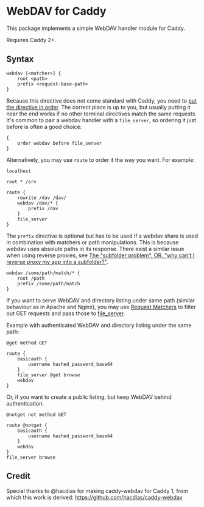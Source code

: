 WebDAV for Caddy
================

This package implements a simple WebDAV handler module for Caddy.

Requires Caddy 2+.

## Syntax

```
webdav [<matcher>] {
	root <path>
	prefix <request-base-path>
}
```

Because this directive does not come standard with Caddy, you need to [put the directive in order](https://caddyserver.com/docs/caddyfile/options). The correct place is up to you, but usually putting it near the end works if no other terminal directives match the same requests. It's common to pair a webdav handler with a `file_server`, so ordering it just before is often a good choice:

```
{
	order webdav before file_server
}
```

Alternatively, you may use `route` to order it the way you want. For example:

```
localhost

root * /srv

route {
	rewrite /dav /dav/
	webdav /dav/* {
		prefix /dav
	}
	file_server
}
```

The `prefix` directive is optional but has to be used if a webdav share is used in combination with matchers or path manipulations. This is because webdav uses absolute paths in its response. There exist a similar issue when using reverse proxies, see [The "subfolder problem", OR, "why can't I reverse proxy my app into a subfolder?"](https://caddy.community/t/the-subfolder-problem-or-why-cant-i-reverse-proxy-my-app-into-a-subfolder/8575).

```
webdav /some/path/match/* {
	root /path
	prefix /some/path/match
}
```

If you want to serve WebDAV and directory listing under same path (similar behaviour as in Apache and Nginx), you may use [Request Matchers](https://caddyserver.com/docs/caddyfile/matchers) to filter out GET requests and pass those to [file_server](https://caddyserver.com/docs/caddyfile/directives/file_server).

Example with authenticated WebDAV and directory listing under the same path:

```
@get method GET

route {
    basicauth {
        username hashed_password_base64
    }
    file_server @get browse
    webdav
}
```

Or, if you want to create a public listing, but keep WebDAV behind authentication:

```
@notget not method GET

route @notget {
    basicauth {
        username hashed_password_base64
    }
    webdav
}
file_server browse
```

## Credit

Special thanks to @hacdias for making caddy-webdav for Caddy 1, from which this work is derived: https://github.com/hacdias/caddy-webdav
